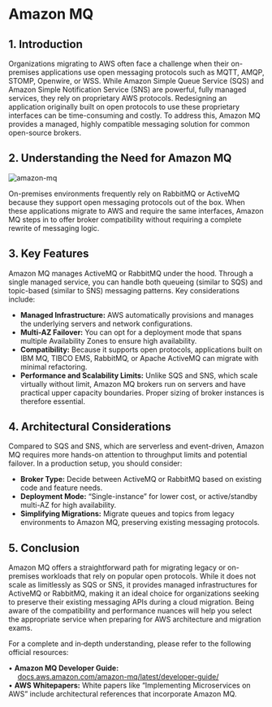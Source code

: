 # Amazon MQ

## 1. Introduction

Organizations migrating to AWS often face a challenge when their on-premises applications use open messaging protocols such as MQTT, AMQP, STOMP, Openwire, or WSS. While Amazon Simple Queue Service (SQS) and Amazon Simple Notification Service (SNS) are powerful, fully managed services, they rely on proprietary AWS protocols. Redesigning an application originally built on open protocols to use these proprietary interfaces can be time-consuming and costly. To address this, Amazon MQ provides a managed, highly compatible messaging solution for common open-source brokers.

## 2. Understanding the Need for Amazon MQ

![amazon-mq](./_assets/amazon-mq.png)

On-premises environments frequently rely on RabbitMQ or ActiveMQ because they support open messaging protocols out of the box. When these applications migrate to AWS and require the same interfaces, Amazon MQ steps in to offer broker compatibility without requiring a complete rewrite of messaging logic. 

## 3. Key Features

Amazon MQ manages ActiveMQ or RabbitMQ under the hood. Through a single managed service, you can handle both queueing (similar to SQS) and topic-based (similar to SNS) messaging patterns. Key considerations include:

- **Managed Infrastructure:** AWS automatically provisions and manages the underlying servers and network configurations.  
- **Multi-AZ Failover:** You can opt for a deployment mode that spans multiple Availability Zones to ensure high availability.  
- **Compatibility:** Because it supports open protocols, applications built on IBM MQ, TIBCO EMS, RabbitMQ, or Apache ActiveMQ can migrate with minimal refactoring.  
- **Performance and Scalability Limits:** Unlike SQS and SNS, which scale virtually without limit, Amazon MQ brokers run on servers and have practical upper capacity boundaries. Proper sizing of broker instances is therefore essential.

## 4. Architectural Considerations
Compared to SQS and SNS, which are serverless and event-driven, Amazon MQ requires more hands-on attention to throughput limits and potential failover. In a production setup, you should consider:

- **Broker Type:** Decide between ActiveMQ or RabbitMQ based on existing code and feature needs.  
- **Deployment Mode:** “Single-instance” for lower cost, or active/standby multi-AZ for high availability.  
- **Simplifying Migrations:** Migrate queues and topics from legacy environments to Amazon MQ, preserving existing messaging protocols.

## 5. Conclusion

Amazon MQ offers a straightforward path for migrating legacy or on-premises workloads that rely on popular open protocols. While it does not scale as limitlessly as SQS or SNS, it provides managed infrastructures for ActiveMQ or RabbitMQ, making it an ideal choice for organizations seeking to preserve their existing messaging APIs during a cloud migration. Being aware of the compatibility and performance nuances will help you select the appropriate service when preparing for AWS architecture and migration exams.

For a complete and in‐depth understanding, please refer to the following official resources:

• **Amazon MQ Developer Guide:**  
  [docs.aws.amazon.com/amazon-mq/latest/developer-guide/](https://docs.aws.amazon.com/amazon-mq/latest/developer-guide/)  
• **AWS Whitepapers:** White papers like “Implementing Microservices on AWS” include architectural references that incorporate Amazon MQ.  